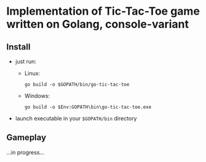 # Implementation of Tic-Tac-Toe game written on Golang, console-variant

## Install

- just run:

    - Linux:
        ```
        go build -o $GOPATH/bin/go-tic-tac-toe
        ```
    - Windows:
        ```
        go build -o $Env:GOPATH\bin\go-tic-tac-toe.exe
        ```

- launch executable in your ```$GOPATH/bin``` directory

## Gameplay
...in progress...